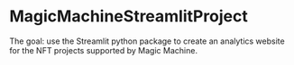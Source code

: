 # MagicMachineStreamlitProject
The goal: use the Streamlit python package to create an analytics website for the NFT projects supported by Magic Machine. 
